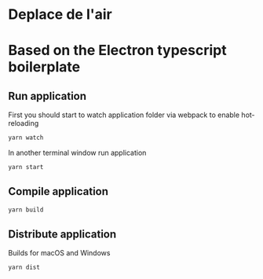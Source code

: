 # Deplace de l'air
# Based on the Electron typescript boilerplate

## Run application

First you should start to watch application folder via webpack to enable hot-reloading

```bash
yarn watch
```

In another terminal window run application

```bash
yarn start
```

## Compile application

```bash
yarn build
```

## Distribute application
Builds for macOS and Windows

```bash
yarn dist
```
